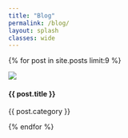 ```yaml
---
title: "Blog"
permalink: /blog/
layout: splash
classes: wide
---
```

{% for post in site.posts limit:9 %}
<div class="col-sm-4">
  <div class="card" style="width: 20rem;">
    <img class="card-img-top" src="../media/logo-prueba.jpg">
    <div class="card-block">
      <h4 class="card-title">{{ post.title }}</h4>
      <p class="card-text">{{ post.category }}</p>
    </div>
  </div>
</div>
{% endfor %}
